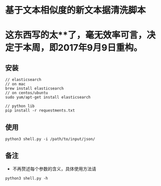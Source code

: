 基于文本相似度的新文本据清洗脚本
===
这东西写的太**了，毫无效率可言，决定于本周，即2017年9月9日重构。
====
安装
---
```shell
// elasticsearch
// on mac
brew install elasticsearch
// on centos/ubuntu
sudo yum/apt-get install elasticsearch

// python lib
pip install -r requestments.txt
```

使用
--
```shell
python3 shell.py -i /path/to/input/json/

```

备注
---
- 不再赘述每个参数的含义，具体使用方法请
```shell
python3 shell.py -h
```
